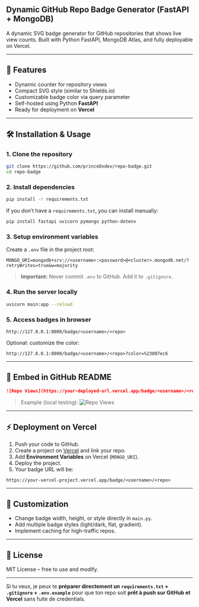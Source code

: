 
## Dynamic GitHub Repo Badge Generator (FastAPI + MongoDB)

A dynamic SVG badge generator for GitHub repositories that shows live view counts.
Built with Python FastAPI, MongoDB Atlas, and fully deployable on Vercel.

---

## 🚀 Features

* Dynamic counter for repository views
* Compact SVG style (similar to Shields.io)
* Customizable badge color via query parameter
* Self-hosted using Python **FastAPI**
* Ready for deployment on **Vercel**

---

## 🛠 Installation & Usage

### 1. Clone the repository

```bash
git clone https://github.com/princeOxdev/repo-badge.git
cd repo-badge
```

### 2. Install dependencies

```bash
pip install -r requirements.txt
```

If you don’t have a `requirements.txt`, you can install manually:

```bash
pip install fastapi uvicorn pymongo python-dotenv
```

### 3. Setup environment variables

Create a `.env` file in the project root:

```env
MONGO_URI=mongodb+srv://<username>:<password>@<cluster>.mongodb.net/?retryWrites=true&w=majority
```

> **Important:** Never commit `.env` to GitHub. Add it to `.gitignore`.

### 4. Run the server locally

```bash
uvicorn main:app --reload
```

### 5. Access badges in browser

```
http://127.0.0.1:8000/badge/<username>/<repo>
```

Optional: customize the color:

```
http://127.0.0.1:8000/badge/<username>/<repo>?color=%23007ec6
```

---

## 📌 Embed in GitHub README

```markdown
![Repo Views](https://your-deployed-url.vercel.app/badge/<username>/<repo>?color=green)
```

> Example (local testing):
> ![Repo Views](http://127.0.0.1:8000/badge/prince0xdev/yt-downloader-gui?color=green)

---

## ⚡ Deployment on Vercel

1. Push your code to GitHub.
2. Create a project on [Vercel](https://vercel.com/) and link your repo.
3. Add **Environment Variables** on Vercel (`MONGO_URI`).
4. Deploy the project.
5. Your badge URL will be:

```
https://your-vercel-project.vercel.app/badge/<username>/<repo>
```

---

## 🔧 Customization

* Change badge width, height, or style directly in `main.py`.
* Add multiple badge styles (light/dark, flat, gradient).
* Implement caching for high-traffic repos.

---

## 📜 License

MIT License – free to use and modify.

---

Si tu veux, je peux te **préparer directement un `requirements.txt` + `.gitignore` + `.env.example`** pour que ton repo soit **prêt à push sur GitHub et Vercel** sans fuite de credentials.